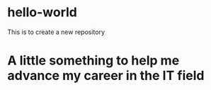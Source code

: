 # hello-world
This is to create a new repository
# A little something to help me advance my career in the IT field 
